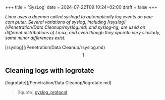 +++
title = 'SysLog'
date = 2024-07-22T09:10:24+02:00
draft = false
+++

*Linux uses a daemon called syslogd to automatically log events on  your com­
puter. Several variations of syslog, including [rsyslog](/Penetration/Data Cleanup/rsyslog.md) and syslog-ng, are used
on different distributions of Linux, and even though they operate very simi­larly, some minor differences exist.*

[rsyslog](/Penetration/Data Cleanup/rsyslog.md)
$$1$$

## Cleaning logs with logrotate

[logrotate](/Penetration/Data Cleanup/logrotate.md)




>[!quote] [syslog_protocol](/protocols/syslog_protocol.md)